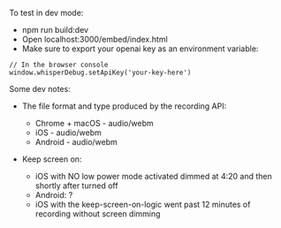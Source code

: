 To test in dev mode:
- npm run build:dev
- Open localhost:3000/embed/index.html
- Make sure to export your openai key as an environment variable:
```
// In the browser console
window.whisperDebug.setApiKey('your-key-here')
```

Some dev notes:
- The file format and type produced by the recording API:
    - Chrome + macOS - audio/webm
    - iOS - audio/webm
    - Android - audio/webm

- Keep screen on:
    - iOS with NO low power mode activated dimmed at 4:20 and then shortly after turned off
    - Android: ?
    - iOS with the keep-screen-on-logic went past 12 minutes of recording without screen dimming